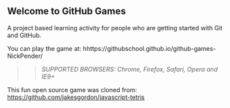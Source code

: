 ## Welcome to GitHub Games

A project based learning activity for people who are getting started with Git and GitHub.

You can play the game at: hhttps://githubschool.github.io/github-games-NickPender/

>> _*SUPPORTED BROWSERS*: Chrome, Firefox, Safari, Opera and IE9+_

This fun open source game was cloned from: https://github.com/jakesgordon/javascript-tetris

